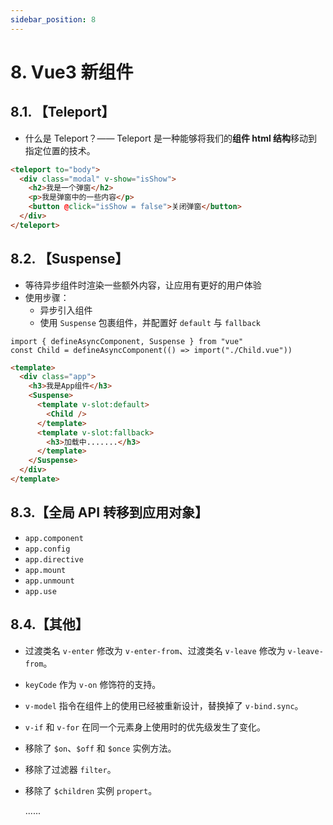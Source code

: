 ```yaml
---
sidebar_position: 8
---
```


# 8. Vue3 新组件

## 8.1. 【Teleport】

- 什么是 Teleport？—— Teleport 是一种能够将我们的**组件 html 结构**移动到指定位置的技术。

```html
<teleport to="body">
  <div class="modal" v-show="isShow">
    <h2>我是一个弹窗</h2>
    <p>我是弹窗中的一些内容</p>
    <button @click="isShow = false">关闭弹窗</button>
  </div>
</teleport>
```

## 8.2. 【Suspense】

- 等待异步组件时渲染一些额外内容，让应用有更好的用户体验
- 使用步骤：
    - 异步引入组件
    - 使用 `Suspense` 包裹组件，并配置好 `default` 与 `fallback`

```tsx
import { defineAsyncComponent, Suspense } from "vue"
const Child = defineAsyncComponent(() => import("./Child.vue"))
```

```html
<template>
  <div class="app">
    <h3>我是App组件</h3>
    <Suspense>
      <template v-slot:default>
        <Child />
      </template>
      <template v-slot:fallback>
        <h3>加载中.......</h3>
      </template>
    </Suspense>
  </div>
</template>
```

## 8.3.【全局 API 转移到应用对象】

- `app.component`
- `app.config`
- `app.directive`
- `app.mount`
- `app.unmount`
- `app.use`

## 8.4.【其他】

- 过渡类名 `v-enter` 修改为 `v-enter-from`、过渡类名 `v-leave` 修改为 `v-leave-from`。

- `keyCode` 作为 `v-on` 修饰符的支持。

- `v-model` 指令在组件上的使用已经被重新设计，替换掉了 `v-bind.sync`。

- `v-if` 和 `v-for` 在同一个元素身上使用时的优先级发生了变化。

- 移除了 `$on`、`$off` 和 `$once` 实例方法。

- 移除了过滤器 `filter`。

- 移除了 `$children` 实例 `propert`。

  ......
